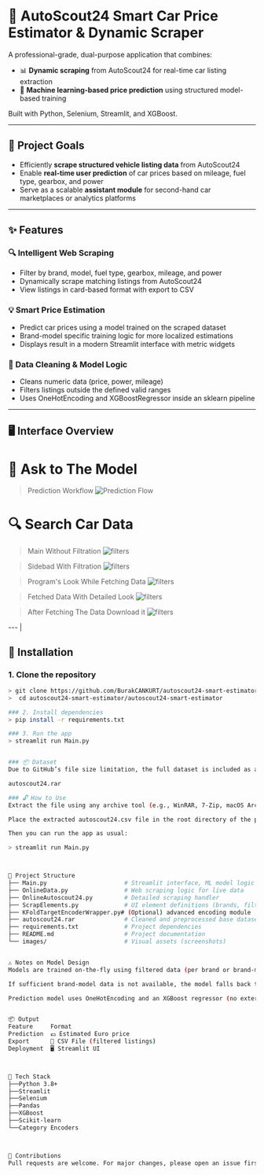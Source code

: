# 🚗 AutoScout24 Smart Car Price Estimator & Dynamic Scraper

A professional-grade, dual-purpose application that combines:

- 📊 **Dynamic scraping** from AutoScout24 for real-time car listing extraction
- 🧠 **Machine learning-based price prediction** using structured model-based training

Built with Python, Selenium, Streamlit, and XGBoost.

---

## 🎯 Project Goals

- Efficiently **scrape structured vehicle listing data** from AutoScout24
- Enable **real-time user prediction** of car prices based on mileage, fuel type, gearbox, and power
- Serve as a scalable **assistant module** for second-hand car marketplaces or analytics platforms

---

## ✨ Features

### 🔍 Intelligent Web Scraping
- Filter by brand, model, fuel type, gearbox, mileage, and power
- Dynamically scrape matching listings from AutoScout24
- View listings in card-based format with export to CSV

### 💡 Smart Price Estimation
- Predict car prices using a model trained on the scraped dataset
- Brand-model specific training logic for more localized estimations
- Displays result in a modern Streamlit interface with metric widgets

### 🧪 Data Cleaning & Model Logic
- Cleans numeric data (price, power, mileage)
- Filters listings outside the defined valid ranges
- Uses OneHotEncoding and XGBoostRegressor inside an sklearn pipeline

---

## 🖥️ Interface Overview


# 🎯 **Ask to The Model** 
> Prediction Workflow
![Prediction Flow](images/predictor.gif)


# 🔍 **Search Car Data**

> Main Without Filtration
![filters](images/ss1.png) 

> Sidebad With Filtration
![filters](images/ss2.png) 

> Program's Look While Fetching Data
![filters](images/ss3.png) 

> Fetched Data With Detailed Look
![filters](images/ss4.png) 

> After Fetching The Data Download it
 ![filters](images/ss5.png) 

--- |


## 🚀 Installation

### 1. Clone the repository
```bash
> git clone https://github.com/BurakCANKURT/autoscout24-smart-estimator.git
>  cd autoscout24-smart-estimator/autoscout24-smart-estimator

### 2. Install dependencies
> pip install -r requirements.txt

### 3. Run the app
> streamlit run Main.py


### 📦 Dataset
Due to GitHub’s file size limitation, the full dataset is included as a compressed .rar file:

autoscout24.rar

### 🔓 How to Use
Extract the file using any archive tool (e.g., WinRAR, 7-Zip, macOS Archive Utility).

Place the extracted autoscout24.csv file in the root directory of the project.

Then you can run the app as usual:

> streamlit run Main.py



📂 Project Structure
├── Main.py                      # Streamlit interface, ML model logic
├── OnlineData.py                # Web scraping logic for live data
├── OnlineAutoscout24.py         # Detailed scraping handler
├── ScrapElements.py             # UI element definitions (brands, filters)
├── KFoldTargetEncoderWrapper.py# (Optional) advanced encoding module
├── autoscout24.rar              # Cleaned and preprocessed base dataset / It should be here after extracting the .rar
├── requirements.txt             # Project dependencies
├── README.md                    # Project documentation
└── images/                      # Visual assets (screenshots)


⚠️ Notes on Model Design
Models are trained on-the-fly using filtered data (per brand or brand-model)

If sufficient brand-model data is not available, the model falls back to brand-only data

Prediction model uses OneHotEncoding and an XGBoost regressor (no external ML API required)


📦 Output
Feature	    Format
Prediction	💶 Estimated Euro price
Export	    📄 CSV File (filtered listings)
Deployment	🖥️ Streamlit UI



🧠 Tech Stack
├──Python 3.8+
├──Streamlit
├──Selenium
├──Pandas
├──XGBoost
├──Scikit-learn
└──Category Encoders



🤝 Contributions
Pull requests are welcome. For major changes, please open an issue first to discuss.
